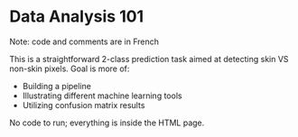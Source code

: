 # Data Analysis 101
Note: code and comments are in French

This is a straightforward 2-class prediction task aimed at detecting skin VS non-skin pixels. Goal is more of:
- Building a pipeline
- Illustrating different machine learning tools
- Utilizing confusion matrix results

No code to run; everything is inside the HTML page.
